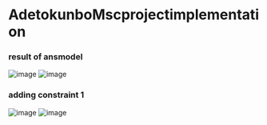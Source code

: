 # AdetokunboMscprojectimplementation
### result of ansmodel
![image](https://github.com/Toksade1436/AdetokunboMscprojectimplementation/assets/166098065/8ccd7d21-925f-4277-bbde-a580a8ed818f)
![image](https://github.com/Toksade1436/AdetokunboMscprojectimplementation/assets/166098065/af710002-370c-4db0-b429-9bb7a23bb162)

### adding constraint 1
![image](https://github.com/Toksade1436/AdetokunboMscprojectimplementation/assets/166098065/d6430342-71b0-494f-991c-6824ac0c5ff9)
![image](https://github.com/Toksade1436/AdetokunboMscprojectimplementation/assets/166098065/98dc4276-5569-4ff5-930d-4e40f1c94c78)
